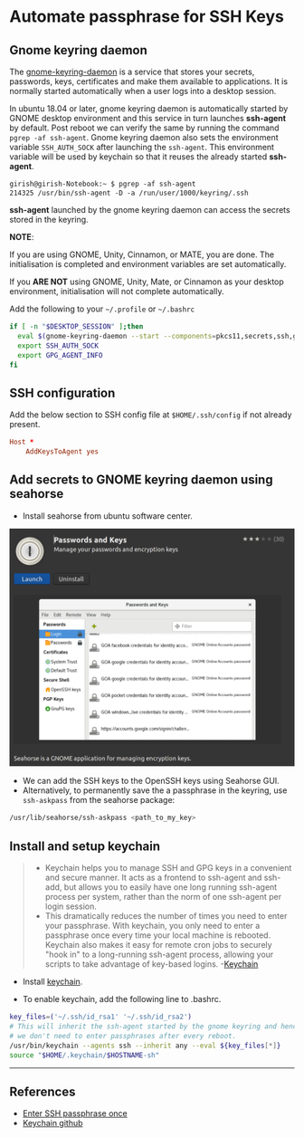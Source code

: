 # Automate passphrase for SSH Keys

## Gnome keyring daemon

The [gnome-keyring-daemon](https://wiki.archlinux.org/title/GNOME/Keyring) is a service that stores your secrets, passwords, keys, certificates and make them available to applications. It is normally started automatically when a user logs into a desktop session.

In ubuntu 18.04 or later, gnome keyring daemon is automatically started by GNOME desktop environment and this service in turn launches **ssh-agent** by default. Post reboot we can verify the same by running the command `pgrep -af ssh-agent`. Gnome keyring daemon also sets the environment variable `SSH_AUTH_SOCK` after launching the `ssh-agent`. This environment variable will be used by keychain so that it reuses the already started **ssh-agent**.

```text
girish@girish-Notebook:~ $ pgrep -af ssh-agent
214325 /usr/bin/ssh-agent -D -a /run/user/1000/keyring/.ssh
```

**ssh-agent** launched by the gnome keyring daemon can access the secrets stored in the keyring.

**NOTE**:

If you are using GNOME, Unity, Cinnamon, or MATE, you are done. The initialisation is completed and environment variables are set automatically.

If you **ARE NOT** using GNOME, Unity, Mate, or Cinnamon as your desktop environment, initialisation will not complete automatically.

Add the following to your `~/.profile` or `~/.bashrc`

```bash
if [ -n "$DESKTOP_SESSION" ];then
  eval $(gnome-keyring-daemon --start --components=pkcs11,secrets,ssh,gpg)
  export SSH_AUTH_SOCK
  export GPG_AGENT_INFO
fi
```

## SSH configuration

Add the below section to SSH config file at `$HOME/.ssh/config` if not already present.

```conf
Host *
    AddKeysToAgent yes
```

## Add secrets to GNOME keyring daemon using seahorse

- Install seahorse from ubuntu software center.

![Seahorse aka Password and keys](images/seahorse.png)

- We can add the SSH keys to the OpenSSH keys using Seahorse GUI.
- Alternatively, to permanently save the a passphrase in the keyring, use `ssh-askpass` from the seahorse package:

```bash
/usr/lib/seahorse/ssh-askpass <path_to_my_key>
```

## Install and setup keychain

> - Keychain helps you to manage SSH and GPG keys in a convenient and secure manner. It acts as a frontend to ssh-agent and ssh-add, but allows you to easily have one long running ssh-agent process per system, rather than the norm of one ssh-agent per login session.
> - This dramatically reduces the number of times you need to enter your passphrase. With keychain, you only need to enter a passphrase once every time your local machine is rebooted. Keychain also makes it easy for remote cron jobs to securely "hook in" to a long-running ssh-agent process, allowing your scripts to take advantage of key-based logins. -[Keychain](https://www.funtoo.org/Keychain)

- Install [keychain](https://www.funtoo.org/Keychain).

- To enable keychain, add the following line to .bashrc.

```bash
key_files=('~/.ssh/id_rsa1' '~/.ssh/id_rsa2')
# This will inherit the ssh-agent started by the gnome keyring and hence
# we don't need to enter passphrases after every reboot.
/usr/bin/keychain --agents ssh --inherit any --eval ${key_files[*]}
source "$HOME/.keychain/$HOSTNAME-sh"
```

---

## References

- [Enter SSH passphrase once](https://askubuntu.com/a/1383735/1555951)
- [Keychain github](https://github.com/funtoo/keychain)
